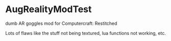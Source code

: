 # AugRealityModTest
dumb AR goggles mod for Computercraft: Restitched

Lots of flaws like the stuff not being textured, lua functions not working, etc.
